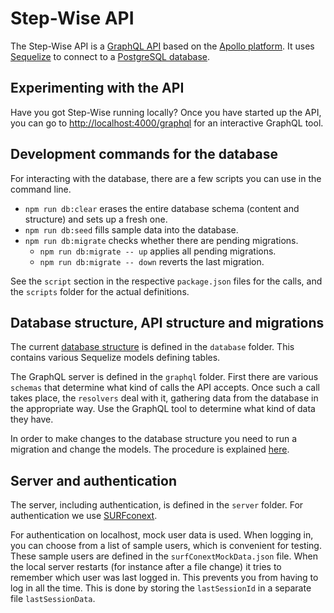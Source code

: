 # Step-Wise API

The Step-Wise API is a [GraphQL API](https://graphql.org/) based on the [Apollo platform](https://www.apollographql.com/). It uses [Sequelize](https://sequelize.org/) to connect to a [PostgreSQL database](https://www.postgresql.org/).


## Experimenting with the API

Have you got Step-Wise running locally? Once you have started up the API, you can go to <http://localhost:4000/graphql> for an interactive GraphQL tool.


## Development commands for the database

For interacting with the database, there are a few scripts you can use in the command line.

- `npm run db:clear` erases the entire database schema (content and structure) and sets up a fresh one.
- `npm run db:seed` fills sample data into the database.
- `npm run db:migrate` checks whether there are pending migrations.
	- `npm run db:migrate -- up` applies all pending migrations.
	- `npm run db:migrate -- down` reverts the last migration.

See the `script` section in the respective `package.json` files for the calls, and the `scripts` folder for the actual definitions.


## Database structure, API structure and migrations

The current [database structure](src/database/README.md) is defined in the `database` folder. This contains various Sequelize models defining tables.

The GraphQL server is defined in the `graphql` folder. First there are various `schemas` that determine what kind of calls the API accepts. Once such a call takes place, the `resolvers` deal with it, gathering data from the database in the appropriate way. Use the GraphQL tool to determine what kind of data they have.

In order to make changes to the database structure you need to run a migration and change the models. The procedure is explained [here](migrations/README.md).


## Server and authentication

The server, including authentication, is defined in the `server` folder. For authentication we use [SURFconext](src/server/surfConext/).

For authentication on localhost, mock user data is used. When logging in, you can choose from a list of sample users, which is convenient for testing. These sample users are defined in the `surfConextMockData.json` file. When the local server restarts (for instance after a file change) it tries to remember which user was last logged in. This prevents you from having to log in all the time. This is done by storing the `lastSessionId` in a separate file `lastSessionData`.